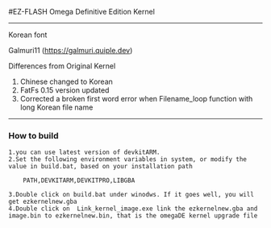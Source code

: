 #EZ-FLASH Omega Definitive Edition Kernel

--------------------------------------
Korean font

Galmuri11 (https://galmuri.quiple.dev)

Differences from Original Kernel
1. Chinese changed to Korean
2. FatFs 0.15 version updated
3. Corrected a broken first word error when Filename_loop function with long Korean file name
--------------------------------------

### How to build 

    1.you can use latest version of devkitARM.
    2.Set the following environment variables in system, or modify the value in build.bat, based on your installation path
 
        PATH,DEVKITARM,DEVKITPRO,LIBGBA

    3.Double click on build.bat under winodws. If it goes well, you will get ezkernelnew.gba
    4.Double click on  Link_kernel_image.exe link the ezkernelnew.gba and image.bin to ezkernelnew.bin, that is the omegaDE kernel upgrade file
